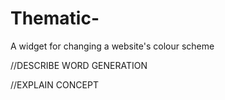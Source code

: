 # Thematic-
A widget for changing a website's colour scheme


//DESCRIBE WORD GENERATION

//EXPLAIN CONCEPT
